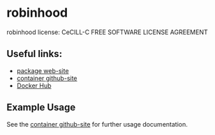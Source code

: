 # robinhood

robinhood license: CeCILL-C FREE SOFTWARE LICENSE AGREEMENT

## Useful links:
 
 * [package web-site](https://github.com/cea-hpc/robinhood)
 * [container github-site](https://github.com/c-omics/robinhood)
 * [Docker Hub](https://hub.docker.com/u/comics/)

## Example Usage
See the [container github-site](https://github.com/c-omics/) for further usage documentation.



